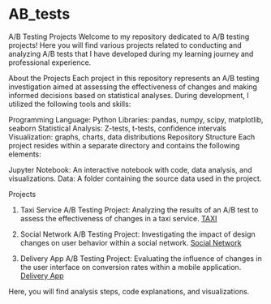# AB_tests

A/B Testing Projects
Welcome to my repository dedicated to A/B testing projects! Here you will find various projects related to conducting and analyzing A/B tests that I have developed during my learning journey and professional experience.

About the Projects
Each project in this repository represents an A/B testing investigation aimed at assessing the effectiveness of changes and making informed decisions based on statistical analyses. During development, I utilized the following tools and skills:

Programming Language: Python
Libraries: pandas, numpy, scipy, matplotlib, seaborn
Statistical Analysis: Z-tests, t-tests, confidence intervals
Visualization: graphs, charts, data distributions
Repository Structure
Each project resides within a separate directory and contains the following elements:

Jupyter Notebook: An interactive notebook with code, data analysis, and visualizations.
Data: A folder containing the source data used in the project.

Projects

1. Taxi Service A/B Testing Project: Analyzing the results of an A/B test to assess the effectiveness of changes in a taxi service.
[TAXI](https://github.com/oy-repin/AB_tests/blob/main/AB_tests_taxi.ipynb)

2. Social Network A/B Testing Project: Investigating the impact of design changes on user behavior within a social network.
[Social Network](https://github.com/oy-repin/AB_tests/blob/main/AB-tests_social_network.ipynb)

3. Delivery App A/B Testing Project: Evaluating the influence of changes in the user interface on conversion rates within a mobile application.
[Delivery App](https://github.com/oy-repin/AB_tests/blob/main/AB-tests_delivery_app.ipynb)

Here, you will find analysis steps, code explanations, and visualizations.


